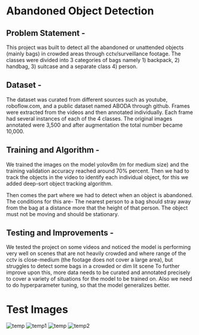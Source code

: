 
# Abandoned Object Detection 

## Problem Statement - 

This project was built to detect all the abandoned or unattended objects (mainly bags) in crowded areas through cctv/surveillance footage.
The classes were divided into 3 categories of bags namely 1) backpack, 2) handbag, 3) suitcase and a separate class  4) person.

## Dataset -

The dataset was curated from different sources such as youtube, roboflow.com, and a public dataset named ABODA through github.
Frames were extracted from the videos and then annotated individually. Each frame had several instances of each of the 4 classes.
The original images annotated were 3,500 and after augmentation the total number became 10,000.

## Training and Algorithm - 

We trained the images on the model yolov8m (m for medium size) and the training validation accuracy reached around 70% percent.
Then we had to track the objects in the video to identify each individual object, for this we added deep-sort object tracking algorithm.

Then comes the part where we had to detect when an object is abandoned.
The conditions for this are-
The nearest person to a bag should stray away from the bag at a distance more that the height of that person.
The object must not be moving and should be stationary.

## Testing and Improvements -

We tested the project on some videos and noticed the model is performing very well on scenes that are not heavily crowded and where range of the cctv is close-medium (the footage does not cover a large area), but struggles to detect some bags in a crowded or dim lit scene
To further improve upon this, more data needs to be curated and annotated precisely to cover a variety of situations for the model to be trained on.
Also we need to do hyperparameter tuning, so that the model generalizes better.


# Test Images
![temp](https://github.com/Viditnegi/Abandoned-Object-Detection/assets/106267998/4931c8df-a8e8-46cf-af3a-757df7beda7c) ![temp1](https://github.com/Viditnegi/Abandoned-Object-Detection/assets/106267998/8907c3a5-edf7-4f66-87d9-679941a3d835)
![temp](https://github.com/Viditnegi/Abandoned-Object-Detection/assets/106267998/9578ac95-35b2-4df9-b965-645d6495a3c6) ![temp2](https://github.com/Viditnegi/Abandoned-Object-Detection/assets/106267998/cc21ad97-052e-470d-a77c-466a1db96eee)

